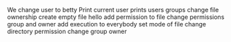 We change user to betty
Print current user
prints users groups
change file ownership
create empty file hello
add permission to file
change permissions group and owner
add execution to everybody
set mode of file
change directory permission
change group owner

